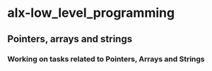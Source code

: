 <h1> alx-low_level_programming</h1>
<h2> Pointers, arrays and strings</h2>
<h3> Working on tasks related to Pointers, Arrays and Strings</h3>
